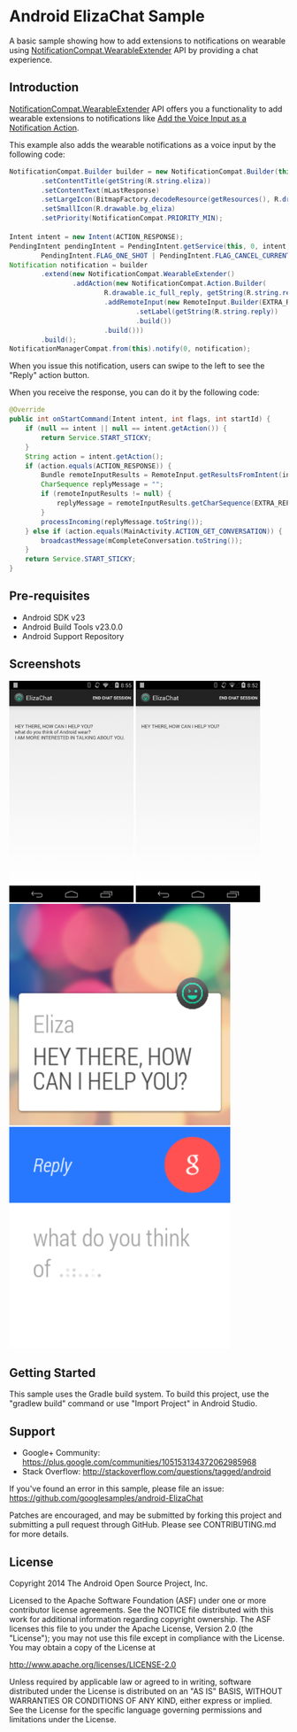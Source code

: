 
Android ElizaChat Sample
===================================

A basic sample showing how to add extensions to notifications on wearable using
[NotificationCompat.WearableExtender][1] API by providing a chat experience.

Introduction
------------

[NotificationCompat.WearableExtender][1] API offers you a functionality to
 add wearable extensions to notifications like [Add the Voice Input as a Notification Action][2].

This example also adds the wearable notifications as a voice input by the following code:

```java
NotificationCompat.Builder builder = new NotificationCompat.Builder(this)
        .setContentTitle(getString(R.string.eliza))
        .setContentText(mLastResponse)
        .setLargeIcon(BitmapFactory.decodeResource(getResources(), R.drawable.bg_eliza))
        .setSmallIcon(R.drawable.bg_eliza)
        .setPriority(NotificationCompat.PRIORITY_MIN);

Intent intent = new Intent(ACTION_RESPONSE);
PendingIntent pendingIntent = PendingIntent.getService(this, 0, intent,
        PendingIntent.FLAG_ONE_SHOT | PendingIntent.FLAG_CANCEL_CURRENT);
Notification notification = builder
        .extend(new NotificationCompat.WearableExtender()
                .addAction(new NotificationCompat.Action.Builder(
                        R.drawable.ic_full_reply, getString(R.string.reply), pendingIntent)
                        .addRemoteInput(new RemoteInput.Builder(EXTRA_REPLY)
                                .setLabel(getString(R.string.reply))
                                .build())
                        .build()))
        .build();
NotificationManagerCompat.from(this).notify(0, notification);
```

When you issue this notification, users can swipe to the left to see the "Reply" action button.

When you receive the response, you can do it by the following code:

```java
@Override
public int onStartCommand(Intent intent, int flags, int startId) {
    if (null == intent || null == intent.getAction()) {
        return Service.START_STICKY;
    }
    String action = intent.getAction();
    if (action.equals(ACTION_RESPONSE)) {
        Bundle remoteInputResults = RemoteInput.getResultsFromIntent(intent);
        CharSequence replyMessage = "";
        if (remoteInputResults != null) {
            replyMessage = remoteInputResults.getCharSequence(EXTRA_REPLY);
        }
        processIncoming(replyMessage.toString());
    } else if (action.equals(MainActivity.ACTION_GET_CONVERSATION)) {
        broadcastMessage(mCompleteConversation.toString());
    }
    return Service.START_STICKY;
}
```

[1]: https://developer.android.com/reference/android/support/v4/app/NotificationCompat.WearableExtender.html
[2]: https://developer.android.com/training/wearables/notifications/voice-input.html#AddAction

Pre-requisites
--------------

- Android SDK v23
- Android Build Tools v23.0.0
- Android Support Repository

Screenshots
-------------

<img src="screenshots/companion_eliza_chat_response.png" height="400" alt="Screenshot"/> <img src="screenshots/companion_eliza_chat.png" height="400" alt="Screenshot"/> <img src="screenshots/wearable_eliza_notification.png" height="400" alt="Screenshot"/> <img src="screenshots/wearable_voice_reply.png" height="400" alt="Screenshot"/> 

Getting Started
---------------

This sample uses the Gradle build system. To build this project, use the
"gradlew build" command or use "Import Project" in Android Studio.

Support
-------

- Google+ Community: https://plus.google.com/communities/105153134372062985968
- Stack Overflow: http://stackoverflow.com/questions/tagged/android

If you've found an error in this sample, please file an issue:
https://github.com/googlesamples/android-ElizaChat

Patches are encouraged, and may be submitted by forking this project and
submitting a pull request through GitHub. Please see CONTRIBUTING.md for more details.

License
-------

Copyright 2014 The Android Open Source Project, Inc.

Licensed to the Apache Software Foundation (ASF) under one or more contributor
license agreements.  See the NOTICE file distributed with this work for
additional information regarding copyright ownership.  The ASF licenses this
file to you under the Apache License, Version 2.0 (the "License"); you may not
use this file except in compliance with the License.  You may obtain a copy of
the License at

http://www.apache.org/licenses/LICENSE-2.0

Unless required by applicable law or agreed to in writing, software
distributed under the License is distributed on an "AS IS" BASIS, WITHOUT
WARRANTIES OR CONDITIONS OF ANY KIND, either express or implied.  See the
License for the specific language governing permissions and limitations under
the License.
